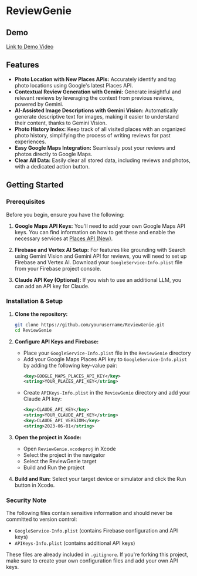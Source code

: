 # ReviewGenie

## Demo

[Link to Demo Video](https://youtu.be/EOib8zWpLXY)

## Features

- **Photo Location with New Places APIs:** Accurately identify and tag photo locations using Google's latest Places API.
- **Contextual Review Generation with Gemini:** Generate insightful and relevant reviews by leveraging the context from previous reviews, powered by Gemini.
- **AI-Assisted Image Descriptions with Gemini Vision:** Automatically generate descriptive text for images, making it easier to understand their content, thanks to Gemini Vision.
- **Photo History Index:** Keep track of all visited places with an organized photo history, simplifying the process of writing reviews for past experiences.
- **Easy Google Maps Integration:** Seamlessly post your reviews and photos directly to Google Maps.
- **Clear All Data:** Easily clear all stored data, including reviews and photos, with a dedicated action button.

## Getting Started

### Prerequisites

Before you begin, ensure you have the following:

1. **Google Maps API Keys:** You'll need to add your own Google Maps API keys. You can find information on how to get these and enable the necessary services at [Places API (New)](https://developers.google.com/maps/documentation/places/web-service/overview).

2. **Firebase and Vertex AI Setup:** For features like grounding with Search using Gemini Vision and Gemini API for reviews, you will need to set up Firebase and Vertex AI. Download your `GoogleService-Info.plist` file from your Firebase project console.

3. **Claude API Key (Optional):** If you wish to use an additional LLM, you can add an API key for Claude.

### Installation & Setup

1. **Clone the repository:**
   ```bash
   git clone https://github.com/yourusername/ReviewGenie.git
   cd ReviewGenie
   ```

2. **Configure API Keys and Firebase:**
   - Place your `GoogleService-Info.plist` file in the `ReviewGenie` directory
   - Add your Google Maps Places API key to `GoogleService-Info.plist` by adding the following key-value pair:
     ```xml
     <key>GOOGLE_MAPS_PLACES_API_KEY</key>
     <string>YOUR_PLACES_API_KEY</string>
     ```
   - Create `APIKeys-Info.plist` in the `ReviewGenie` directory and add your Claude API key:
     ```xml
     <key>CLAUDE_API_KEY</key>
     <string>YOUR_CLAUDE_API_KEY</string>
     <key>CLAUDE_API_VERSION</key>
     <string>2023-06-01</string>
     ```

3. **Open the project in Xcode:**
   - Open `ReviewGenie.xcodeproj` in Xcode
   - Select the project in the navigator
   - Select the ReviewGenie target
   - Build and Run the project

4. **Build and Run:**
   Select your target device or simulator and click the Run button in Xcode.

### Security Note

The following files contain sensitive information and should never be committed to version control:
- `GoogleService-Info.plist` (contains Firebase configuration and API keys)
- `APIKeys-Info.plist` (contains additional API keys)

These files are already included in `.gitignore`. If you're forking this project, make sure to create your own configuration files and add your own API keys.